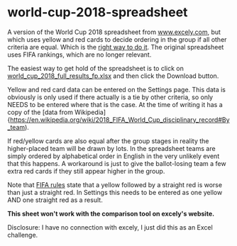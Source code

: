 # world-cup-2018-spreadsheet
A version of the World Cup 2018 spreadsheet from www.excely.com, but which uses yellow and red cards to decide ordering in the group if all other criteria are equal.  Which is the [right way to do it](https://www.fifa.com/worldcup/news/tie-breakers-for-russia-2018-groups).  The original spreadsheet uses FIFA rankings, which are no longer relevant. 

The easiest way to get hold of the spreadsheet is to click on [world_cup_2018_full_results_fp.xlsx](https://github.com/rich-newman/world-cup-2018-spreadsheet/blob/master/world_cup_2018_full_results_fp.xlsx) and then click the Download button.

Yellow and red card data can be entered on the Settings page.  This data is obviously is only used if there actually is a tie by other criteria, so only NEEDS to be entered where that is the case.  At the time of writing it has a copy of the [data from Wikipedia]{https://en.wikipedia.org/wiki/2018_FIFA_World_Cup_disciplinary_record#By_team).

If red/yellow cards are also equal after the group stages in reality the higher-placed team will be drawn by lots.  In the spreadsheet teams are simply ordered by alphabetical order in English in the very unlikely event that this happens.  A workaround is just to give the ballot-losing team a few extra red cards if they still appear higher in the group.

Note that [FIFA rules](http://uk.businessinsider.com/world-cup-tiebreakers-fair-play-discipline-england-belgium-2018-6) state that a yellow followed by a straight red is worse than just a straight red.  In Settings this needs to be entered as one yellow AND one straight red as a result.

**This sheet won't work with the comparison tool on excely's website.**

Disclosure: I have no connection with excely, I just did this as an Excel challenge.
